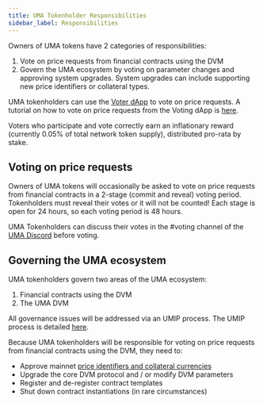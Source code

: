 ```yaml
---
title: UMA Tokenholder Responsibilities
sidebar_label: Responsibilities
---
```


Owners of UMA tokens have 2 categories of responsibilities:

1. Vote on price requests from financial contracts using the DVM
2. Govern the UMA ecosystem by voting on parameter changes and approving system upgrades. System upgrades can include supporting new price identifiers or collateral types.

UMA tokenholders can use the [Voter dApp](https://vote.umaproject.org/) to vote on price requests. A tutorial on how to vote on price requests from the Voting dApp is [here](uma-tokenholders/voter-dApp.md). 

Voters who participate and vote correctly earn an inflationary reward (currently 0.05% of total network token supply), distributed pro-rata by stake.

## Voting on price requests

Owners of UMA tokens will occasionally be asked to vote on price requests from financial contracts in a 2-stage (commit and reveal) voting period. Tokenholders must reveal their votes or it will not be counted! Each stage is open for 24 hours, so each voting period is 48 hours. 

UMA Tokenholders can discuss their votes in the #voting channel of the [UMA Discord](https://discord.umaproject.org/) before voting.

## Governing the UMA ecosystem

UMA tokenholders govern two areas of the UMA ecosystem:

1. Financial contracts using the DVM
2. The UMA DVM

All governance issues will be addressed via an UMIP process. The UMIP process is detailed [here](uma-tokenholders/umips.md).

Because UMA tokenholders will be responsible for voting on price requests from financial contracts using the DVM, they need to:

- Approve mainnet [price identifiers and collateral currencies](/uma-tokenholders/adding-price-id) 
- Upgrade the core DVM protocol and / or modify DVM parameters
- Register and de-register contract templates
- Shut down contract instantiations (in rare circumstances)
